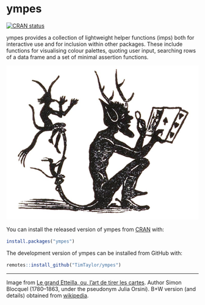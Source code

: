 
<!-- README.md is generated from README.Rmd. Please edit that file -->

# ympes

<!-- badges: start -->
<a href="https://CRAN.R-project.org/package=ympes"
class="pkgdown-release"><img
src="https://www.r-pkg.org/badges/version/ympes"
alt="CRAN status" /></a> <!-- badges: end -->

ympes provides a collection of lightweight helper functions (imps) both
for interactive use and for inclusion within other packages. These
include functions for visualising colour palettes, quoting user input,
searching rows of a data frame and a set of minimal assertion functions.

!["Illustration of an imp looking at a hand of playing cards. Published on page 193 of Le grand Etteilla, ou, l'art de tirer les cartes."](man/figures/750px-Imp_with_cards_-_illustration_from_Le_grand_Etteilla.jpg)

You can install the released version of ympes from
[CRAN](https://cran.r-project.org/) with:

``` r
install.packages("ympes")
```

<div class="pkgdown-devel">

The development version of ympes can be installed from GitHub with:

``` r
remotes::install_github("TimTaylor/ympes")
```

</div>

------------------------------------------------------------------------

Image from [Le grand Etteilla, ou, l’art de tirer les
cartes](https://archive.org/details/b29321220/page/192/mode/2up). Author
Simon Blocquel (1780–1863, under the pseudonym Julia Orsini). B+W
version (and details) obtained from
[wikipedia](https://commons.wikimedia.org/wiki/File:Imp_with_cards_-_illustration_from_Le_grand_Etteilla.jpg).
